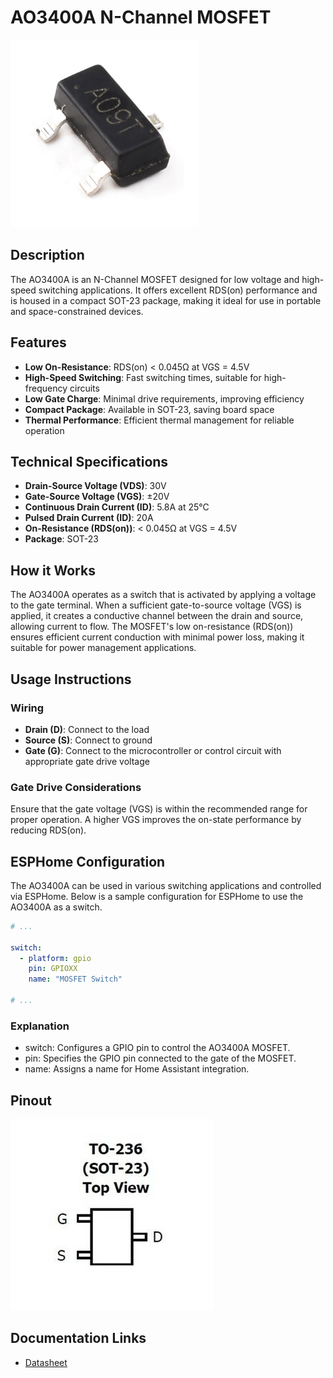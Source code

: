 # AO3400A N-Channel MOSFET

[<img src="pictures/AO3400A.jpg" width="300" alt="AO3400A MOSFET"/>](pictures/AO3400A.jpg)

## Description

The AO3400A is an N-Channel MOSFET designed for low voltage and high-speed switching applications. It offers excellent RDS(on) performance and is housed in a compact SOT-23 package, making it ideal for use in portable and space-constrained devices.

## Features

- **Low On-Resistance**: RDS(on) < 0.045Ω at VGS = 4.5V
- **High-Speed Switching**: Fast switching times, suitable for high-frequency circuits
- **Low Gate Charge**: Minimal drive requirements, improving efficiency
- **Compact Package**: Available in SOT-23, saving board space
- **Thermal Performance**: Efficient thermal management for reliable operation

## Technical Specifications

- **Drain-Source Voltage (VDS)**: 30V
- **Gate-Source Voltage (VGS)**: ±20V
- **Continuous Drain Current (ID)**: 5.8A at 25°C
- **Pulsed Drain Current (ID)**: 20A
- **On-Resistance (RDS(on))**: < 0.045Ω at VGS = 4.5V
- **Package**: SOT-23

## How it Works

The AO3400A operates as a switch that is activated by applying a voltage to the gate terminal. When a sufficient gate-to-source voltage (VGS) is applied, it creates a conductive channel between the drain and source, allowing current to flow. The MOSFET's low on-resistance (RDS(on)) ensures efficient current conduction with minimal power loss, making it suitable for power management applications.

## Usage Instructions

### Wiring

- **Drain (D)**: Connect to the load
- **Source (S)**: Connect to ground
- **Gate (G)**: Connect to the microcontroller or control circuit with appropriate gate drive voltage

### Gate Drive Considerations

Ensure that the gate voltage (VGS) is within the recommended range for proper operation. A higher VGS improves the on-state performance by reducing RDS(on).

## ESPHome Configuration

The AO3400A can be used in various switching applications and controlled via ESPHome. Below is a sample configuration for ESPHome to use the AO3400A as a switch.

```yaml
# ...

switch:
  - platform: gpio
    pin: GPIOXX
    name: "MOSFET Switch"
    
# ...
```
### Explanation
- switch: Configures a GPIO pin to control the AO3400A MOSFET.
- pin: Specifies the GPIO pin connected to the gate of the MOSFET.
- name: Assigns a name for Home Assistant integration.
    
## Pinout

[<img src="pictures/AO3400A-pinout.png" width="325" alt="Pinout"/>](pictures/AO3400A-pinout.png)

## Documentation Links

- [Datasheet](pdf/AO3400A-datasheet.pdf)